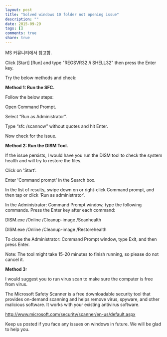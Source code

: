 ```yaml
---
layout: post
title: "Solved windows 10 folder not opening issue"
description: ""
date: 2015-09-29
tags: []
comments: true
share: true
---
```


MS 커뮤니티에서 참고함.

Click [Start] [Run] and type "REGSVR32 /i SHELL32" then press the Enter key.

  

Try the below methods and check:

**Method 1: Run the SFC.**

Follow the below steps:

Open Command Prompt.

Select “Run as Administrator”.

Type “sfc /scannow” without quotes and hit Enter.

Now check for the issue.

**Method 2: Run the DISM Tool.**

If the issue persists, I would have you run the DISM tool to check the system
health and will try to restore the files.

Click on 'Start'.

Enter 'Command prompt' in the Search box.

In the list of results, swipe down on or right-click Command prompt, and then
tap or click 'Run as administrator'.

In the Administrator: Command Prompt window, type the following commands.
Press the Enter key after each command:

DISM.exe /Online /Cleanup-image /Scanhealth

DISM.exe /Online /Cleanup-image /Restorehealth

To close the Administrator: Command Prompt window, type Exit, and then press
Enter.

Note: The tool might take 15-20 minutes to finish running, so please do not
cancel it.

**Method 3:**

I would suggest you to run virus scan to make sure the computer is free from
virus.

The Microsoft Safety Scanner is a free downloadable security tool that
provides on-demand scanning and helps remove virus, spyware, and other
malicious software. It works with your existing antivirus software.

http://www.microsoft.com/security/scanner/en-us/default.aspx

Keep us posted if you face any issues on windows in future. We will be glad to
help you.


